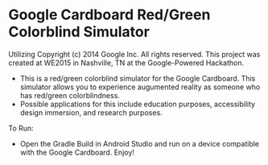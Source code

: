 Google Cardboard Red/Green Colorblind Simulator
=====================
Utilizing Copyright (c) 2014 Google Inc.  All rights reserved. This project was created at WE2015 in Nashville, TN at the Google-Powered Hackathon.

* This is a red/green colorblind simulator for the Google Cardboard. This simulator allows you to experience augumented reality as someone who has red/green colorblindness.
* Possible applications for this include education purposes, accessibility design immersion, and research purposes.

To Run:
* Open the Gradle Build in Android Studio and run on a device compatible with the Google Cardboard. Enjoy!



